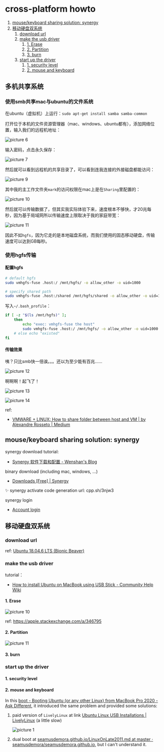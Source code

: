 # cross-platform howto

1. [mouse/keyboard sharing solution: synergy](#mousekeyboard-sharing-solution-synergy)
2. [移动硬盘双系统](#移动硬盘双系统)
    1. [download url](#download-url)
    2. [make the usb driver](#make-the-usb-driver)
        1. [1. Erase](#1-erase)
        2. [2. Partition](#2-partition)
        3. [3. burn](#3-burn)
    3. [start up the driver](#start-up-the-driver)
        1. [1. security level](#1-security-level)
        2. [2. mouse and keyboard](#2-mouse-and-keyboard)

## 多机共享系统

### 使用smb共享mac与ubuntu的文件系统

在ubuntu（虚拟机）上运行：`sudo apt-get install samba samba-common`

打开位于本机的文件资源管理器（mac、windows、ubuntu都有），添加网络位置，输入我们的远程机地址：

![picture 6](https://mark-vue-oss.oss-cn-hangzhou.aliyuncs.com/cross-platform-howto-1655278108373-60734b6ad29c56643846a3bd75f20cade1e216e2cd343fde51c352fc3a0933d3.png)  

输入密码，点击永久保存：

![picture 7](https://mark-vue-oss.oss-cn-hangzhou.aliyuncs.com/cross-platform-howto-1655278182241-0e3ffc90c4123f419716145613f655bf8e4fb4f38f0b402aa7016a143308dfc6.png)  

然后就可以看到远程机的共享目录了，可以看到连我连接的外接磁盘都能访问：

![picture 9](https://mark-vue-oss.oss-cn-hangzhou.aliyuncs.com/cross-platform-howto-1655278458372-7394dd8bd923691463a0dbac5cecfe6ee7d32f8d0171149f5d161e5605485256.png)  

其中我的主工作文件夹`mark`的访问权限在mac上是在`Sharing`里配置的：

![picture 10](https://mark-vue-oss.oss-cn-hangzhou.aliyuncs.com/cross-platform-howto-1655278506883-75ee075f13b42d349c340c94efb21a1da251444ffcba0489ba00196d79a17031.png)  

然后就可以传输数据了，但其实我实际体验下来，速度根本不够快，才20兆每秒，因为基于局域网所以传输速度上限取决于我的家庭带宽：

![picture 11](https://mark-vue-oss.oss-cn-hangzhou.aliyuncs.com/cross-platform-howto-1655278575848-00f4104feb8932ae10fb751589267603907fbf59e1c3feeda6ae9b0b4f3c7d7f.png)  

因此不如`hgfs`，因为它走的是本地磁盘系统，而我们使用的固态移动硬盘，传输速度可以达到GB每秒。

### 使用hgfs传输

#### 配置hgfs

```sh
# default hgfs
sudo vmhgfs-fuse .host:/ /mnt/hgfs/ -o allow_other -o uid=1000

# specify shared path
sudo vmhgfs-fuse .host:/shared /mnt/hgfs/shared -o allow_other -o uid=1000
```

写入`~/.bash_profile`：

```sh
if [ -z "$(ls /mnt/hgfs)" ];
    then
        echo "exec: vmhgfs-fuse the host"
        sudo vmhgfs-fuse .host:/ /mnt/hgfs/ -o allow_other -o uid=1000
    # else echo "existed" 
fi
```

#### 传输效果

咦？只比smb快一倍诶。。。还以为至少能有百兆……

![picture 12](https://mark-vue-oss.oss-cn-hangzhou.aliyuncs.com/cross-platform-howto-1655280488730-9944a74431c1ca3d1c7259d18a06c9e62e89b22e85e3e817243d754ec40d3c23.png)  

啊啊啊！起飞了！

![picture 13](https://mark-vue-oss.oss-cn-hangzhou.aliyuncs.com/cross-platform-howto-1655280543387-2a2509fb82ecf63250d393b341d0c8933f1de22e3273c30c93b189608e922d64.png)  

![picture 14](https://mark-vue-oss.oss-cn-hangzhou.aliyuncs.com/cross-platform-howto-1655280559961-3759d813d689599672712cfe219fa9d1a48fd7086feb487ff72e62821a67defd.png)  

ref:

- [VMWARE + LINUX: How to share folder between host and VM | by Alexandre Rosseto | Medium](https://alexandrerosseto.medium.com/vmware-linux-how-to-share-folder-between-host-and-vm-62e63419ecbb)

## mouse/keyboard sharing solution: synergy

synergy download tutorial:

- [Synergy 软件下载和配置 - Wenshan's Blog](https://tianws.github.io/skill/2019/04/20/synergy/)

binary download (including mac, windows, ...)

- [Downloads [Free] | Synergy](https://www.brahma.world/synergy-stable-builds/)

:sparkles: synergy activate code generation
url: cpp.sh/3njw3

synergy login

- [Account login](https://symless.com/synergy/account-login?redirect=https%3A%2F%2Fsymless.com%2Fsynergy%2Fdownload)

## 移动硬盘双系统

### download url

ref: [Ubuntu 18.04.6 LTS (Bionic Beaver)](https://releases.ubuntu.com/18.04/)

### make the usb driver

tutorial：

- [How to install Ubuntu on MacBook using USB Stick - Community Help Wiki](https://help.ubuntu.com/community/How%20to%20install%20Ubuntu%20on%20MacBook%20using%20USB%20Stick?_ga=2.41925025.2050799470.1642285216-1877619439.1642285216)

#### 1. Erase

<img alt="picture 10" src="https://mark-vue-oss.oss-cn-hangzhou.aliyuncs.com/aosp-notes-1642279978284-4c597c9ff23897782129952d6c2039dcb0b1eb6382c7b656cbd28bd36948f76b.png" />  

ref: https://apple.stackexchange.com/a/346795

#### 2. Partition

<img alt="picture 11" src="https://mark-vue-oss.oss-cn-hangzhou.aliyuncs.com/aosp-notes-1642280156269-cfa1ebcb5c69800f8d82191e27a13e35d7f8d8ad5c240e6b485af635a2755e18.png" />  

#### 3. burn

### start up the driver

#### 1. security level

#### 2. mouse and keyboard

In this [boot - Booting Ubuntu (or any other Linux) from MacBook Pro 2020 - Ask Different](https://apple.stackexchange.com/questions/393242/booting-ubuntu-or-any-other-linux-from-macbook-pro-2020), it introduced the same problem and provided some solutions:

1. paid version of `LivelyLinux` at link [Ubuntu Linux USB Installations | LivelyLinux](https://www.livelylinux.com/products.php) (a little slow)

    <img alt="picture 1" src="https://mark-vue-oss.oss-cn-hangzhou.aliyuncs.com/aosp-notes-1642298074095-14dae567fd1daea8aba5506bf908e3ec3c44b4a2a481719cbde66a400c2349f4.png" />  

2. dual boot at [seamusdemora.github.io/LinuxOnLate2011.md at master · seamusdemora/seamusdemora.github.io](https://github.com/seamusdemora/seamusdemora.github.io/blob/master/LinuxOnLate2011.md), but I can't understand it.
